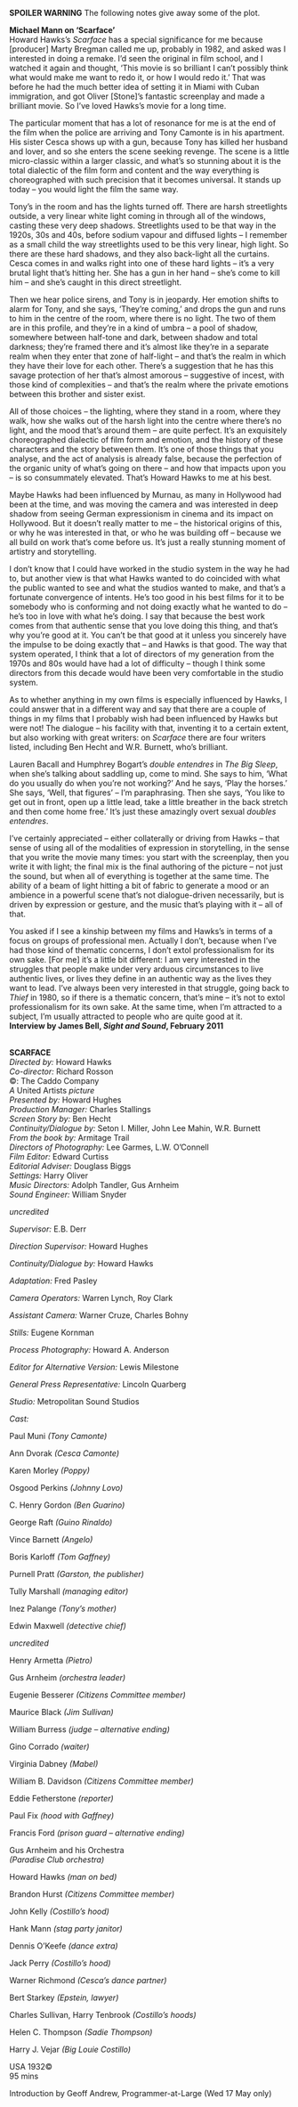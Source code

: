 

**SPOILER WARNING** The following notes give away some of the plot.

**Michael Mann on ‘Scarface’**  
Howard Hawks’s _Scarface_ has a special significance for me because [producer] Marty Bregman called me up, probably in 1982, and asked was I interested in doing a remake. I’d seen the original in film school, and I watched it again and thought, ‘This movie is so brilliant I can’t possibly think what would make me want to redo it, or how I would redo it.’ That was before he had the much better idea of setting it in Miami with Cuban immigration, and got Oliver [Stone]’s fantastic screenplay and made a brilliant movie. So I’ve loved Hawks’s movie for a long time.

The particular moment that has a lot of resonance for me is at the end of the film when the police are arriving and Tony Camonte is in his apartment. His sister Cesca shows up with a gun, because Tony has killed her husband and lover, and so she enters the scene seeking revenge. The scene is a little  
micro-classic within a larger classic, and what’s so stunning about it is the total dialectic of the film form and content and the way everything is choreographed with such precision that it becomes universal. It stands up today – you would light the film the same way.

Tony’s in the room and has the lights turned off. There are harsh streetlights outside, a very linear white light coming in through all of the windows, casting these very deep shadows. Streetlights used to be that way in the 1920s, 30s and 40s, before sodium vapour and diffused lights – I remember as a small child the way streetlights used to be this very linear, high light. So there are these hard shadows, and they also back-light all the curtains. Cesca comes in and walks right into one of these hard lights – it’s a very brutal light that’s hitting her. She has a gun in her hand – she’s come to kill him – and she’s caught in this direct streetlight.

Then we hear police sirens, and Tony is in jeopardy. Her emotion shifts to alarm for Tony, and she says, ‘They’re coming,’ and drops the gun and runs to him in the centre of the room, where there is no light. The two of them are in this profile, and they’re in a kind of umbra – a pool of shadow, somewhere between half-tone and dark, between shadow and total darkness; they’re framed there and it’s almost like they’re in a separate realm when they enter that zone of half-light – and that’s the realm in which they have their love for each other. There’s a suggestion that he has this savage protection of her that’s almost amorous – suggestive of incest, with those kind of complexities – and that’s the realm where the private emotions between this brother and sister exist.

All of those choices – the lighting, where they stand in a room, where they walk, how she walks out of the harsh light into the centre where there’s no light, and the mood that’s around them – are quite perfect. It’s an exquisitely choreographed dialectic of film form and emotion, and the history of these characters and the story between them. It’s one of those things that you analyse, and the act of analysis is already false, because the perfection of the organic unity of what’s going on there – and how that impacts upon you – is so consummately elevated. That’s Howard Hawks to me at his best.

Maybe Hawks had been influenced by Murnau, as many in Hollywood had been at the time, and was moving the camera and was interested in deep shadow from seeing German expressionism in cinema and its impact on Hollywood. But it doesn’t really matter to me – the historical origins of this, or why he was interested in that, or who he was building off – because we all build on work that’s come before us. It’s just a really stunning moment of artistry and storytelling.

I don’t know that I could have worked in the studio system in the way he had to, but another view is that what Hawks wanted to do coincided with what the public wanted to see and what the studios wanted to make, and that’s a fortunate convergence of intents. He’s too good in his best films for it to be somebody who is conforming and not doing exactly what he wanted to do – he’s too in love with what he’s doing. I say that because the best work comes from that authentic sense that you love doing this thing, and that’s why you’re good at it. You can’t be that good at it unless you sincerely have the impulse to be doing exactly that – and Hawks is that good. The way that system operated, I think that a lot of directors of my generation from the 1970s and 80s would have had a lot of difficulty – though I think some directors from this decade would have been very comfortable in the studio system.

As to whether anything in my own films is especially influenced by Hawks, I could answer that in a different way and say that there are a couple of things in my films that I probably wish had been influenced by Hawks but were not! The dialogue – his facility with that, inventing it to a certain extent, but also working with great writers: on _Scarface_ there are four writers listed, including Ben Hecht and W.R. Burnett, who’s brilliant.

Lauren Bacall and Humphrey Bogart’s _double entendres_ in _The Big Sleep_, when she’s talking about saddling up, come to mind. She says to him, ‘What do you usually do when you’re not working?’ And he says, ‘Play the horses.’ She says, ‘Well, that figures’ – I’m paraphrasing. Then she says, ‘You like to get out in front, open up a little lead, take a little breather in the back stretch and then come home free.’ It’s just these amazingly overt sexual _doubles entendres_.

I’ve certainly appreciated – either collaterally or driving from Hawks – that sense of using all of the modalities of expression in storytelling, in the sense that you write the movie many times: you start with the screenplay, then you write it with light; the final mix is the final authoring of the picture – not just the sound, but when all of everything is together at the same time. The ability of a beam of light hitting a bit of fabric to generate a mood or an ambience in a powerful scene that’s not dialogue-driven necessarily, but is driven by expression or gesture, and the music that’s playing with it – all of that.

You asked if I see a kinship between my films and Hawks’s in terms of a focus on groups of professional men. Actually I don’t, because when I’ve had those kind of thematic concerns, I don’t extol professionalism for its own sake.  [For me] it’s a little bit different: I am very interested in the struggles that people make under very arduous circumstances to live authentic lives, or lives they define in an authentic way as the lives they want to lead. I’ve always been very interested in that struggle, going back to _Thief_ in 1980, so if there is a thematic concern, that’s mine – it’s not to extol professionalism for its own sake. At the same time, when I’m attracted to a subject, I’m usually attracted to people who are quite good at it.  
**Interview by James Bell, _Sight and Sound_, February 2011**
<br><br>

**SCARFACE**<br>
_Directed by:_ Howard Hawks<br>
_Co-director:_ Richard Rosson<br>
©: The Caddo Company<br>
_A_ United Artists _picture_<br>
_Presented by:_ Howard Hughes<br>
_Production Manager:_ Charles Stallings<br>
_Screen Story by:_ Ben Hecht<br>
_Continuity/Dialogue by:_ Seton I. Miller,  John Lee Mahin, W.R. Burnett<br>
_From the book by:_ Armitage Trail<br>
_Directors of Photography:_ Lee Garmes,  L.W. O’Connell<br>
_Film Editor:_ Edward Curtiss<br>
_Editorial Adviser:_ Douglass Biggs<br>
_Settings:_ Harry Oliver<br>
_Music Directors:_ Adolph Tandler, Gus Arnheim<br>
_Sound Engineer:_ William Snyder<br>

_uncredited_<br>

_Supervisor:_ E.B. Derr<br>

_Direction Supervisor:_ Howard Hughes<br>

_Continuity/Dialogue by:_ Howard Hawks<br>

_Adaptation:_ Fred Pasley<br>

_Camera Operators:_ Warren Lynch, Roy Clark<br>

_Assistant Camera:_ Warner Cruze, Charles Bohny<br>

_Stills:_ Eugene Kornman<br>

_Process Photography:_ Howard A. Anderson<br>

_Editor for Alternative Version:_ Lewis Milestone<br>

_General Press Representative:_ Lincoln Quarberg<br>

_Studio:_ Metropolitan Sound Studios<br>

_Cast:_<br>

Paul Muni _(Tony Camonte)_<br>

Ann Dvorak _(Cesca Camonte)_<br>

Karen Morley _(Poppy)_<br>

Osgood Perkins _(Johnny Lovo)_<br>

C. Henry Gordon _(Ben Guarino)_<br>

George Raft _(Guino Rinaldo)_<br>

Vince Barnett _(Angelo)_<br>

Boris Karloff _(Tom Gaffney)_<br>

Purnell Pratt _(Garston, the publisher)_<br>

Tully Marshall _(managing editor)_<br>

Inez Palange _(Tony’s mother)_<br>

Edwin Maxwell _(detective chief)_<br>

_uncredited_<br>

Henry Armetta _(Pietro)_<br>

Gus Arnheim _(orchestra leader)_<br>

Eugenie Besserer _(Citizens Committee member)_<br>

Maurice Black _(Jim Sullivan)_<br>

William Burress _(judge – alternative ending)_<br>

Gino Corrado _(waiter)_<br>

Virginia Dabney _(Mabel)_<br>

William B. Davidson _(Citizens Committee member)_<br>

Eddie Fetherstone _(reporter)_<br>

Paul Fix _(hood with Gaffney)_<br>

Francis Ford _(prison guard – alternative ending)_<br>

Gus Arnheim and his Orchestra  
_(Paradise Club orchestra)_<br>

Howard Hawks _(man on bed)_<br>

Brandon Hurst _(Citizens Committee member)_<br>

John Kelly _(Costillo’s hood)_<br>

Hank Mann _(stag party janitor)_<br>

Dennis O’Keefe _(dance extra)_<br>

Jack Perry _(Costillo’s hood)_<br>

Warner Richmond _(Cesca’s dance partner)_<br>

Bert Starkey _(Epstein, lawyer)_<br>

Charles Sullivan, Harry Tenbrook _(Costillo’s hoods)_<br>

Helen C. Thompson _(Sadie Thompson)_<br>

Harry J. Vejar _(Big Louie Costillo)_<br>

USA 1932©<br>
95 mins

Introduction by Geoff Andrew,  Programmer-at-Large (Wed 17 May only)<br>
<br>

<!--stackedit_data:
eyJoaXN0b3J5IjpbMTEyNzk0MzEzNl19
-->